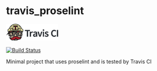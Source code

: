 # travis_proselint

[![Travis CI logo](TravisCI.png)](https://travis-ci.org)

[![Build Status](https://travis-ci.org/richelbilderbeek/travis_proselint.svg?branch=master)](https://travis-ci.org/richelbilderbeek/travis_proselint)

Minimal project that uses proselint and is tested by Travis CI
